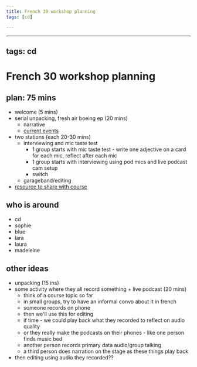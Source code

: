 ```yaml
---
title: French 30 workshop planning
tags: [cd]

---
```


---
tags: cd
---

# French 30 workshop planning

## plan: 75 mins
* welcome (5 mins)
* serial unpacking, fresh air boeing ep (20 mins)
    * narrative
    * [current events](https://www.npr.org/podcasts/510355/considerthis)
* two stations (each 20-30 mins)
    * interviewing and mic taste test
        * 1 group starts with mic taste test - write one adjective on a card for each mic, reflect after each mic
        * 1 group starts with interviewing using pod mics and live podcast cam setup
        * switch
    * garageband/editing
* [resource to share with course](https://hackmd.io/WCDhaCFMTcGzFnfFrxdhLw?view)

## who is around
* cd
* sophie
* blue
* lara
* laura
* madeleine

## other ideas
* unpacking (15 ins)
* some activity where they all record something + live podcast (20 mins)
    * think of a course topic so far
    * in small groups, try to have an informal convo about it in french
    * someone records on phone
    * then we'll use this for editing
    * if time - we could play back what they recorded to reflect on audio quality
    * or they really make the podcasts on their phones - like one person finds music bed
    * another person records primary data audio/group talking
    * a third person does narration on the stage as these things play back
* then editing using audio they recorded??
